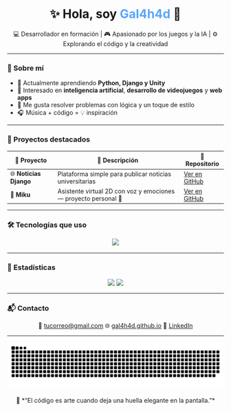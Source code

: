 
<h1 align="center">✨ Hola, soy <span style="color:#58a6ff">Gal4h4d</span> 👋</h1>

<p align="center">
  💻 Desarrollador en formación | 🎮 Apasionado por los juegos y la IA | ⚙️ Explorando el código y la creatividad
</p>

---

### 🧠 Sobre mí

- 🔭 Actualmente aprendiendo **Python, Django y Unity**
- 🌱 Interesado en **inteligencia artificial**, **desarrollo de videojuegos** y **web apps**
- 🧩 Me gusta resolver problemas con lógica y un toque de estilo
- 🎧 Música + código = 💡 inspiración

---

### 🚀 Proyectos destacados

| 🌟 Proyecto | 💬 Descripción | 🔗 Repositorio |
|-------------|----------------|----------------|
| 🌐 **Noticias Django** | Plataforma simple para publicar noticias universitarias | [Ver en GitHub](https://github.com/Gal4h4d/Pagina_web) |
| 🤖 **Miku** | Asistente virtual 2D con voz y emociones — proyecto personal 💙 | [Ver en GitHub](https://github.com/Gal4h4d/Miku-IA) |

---

### 🛠️ Tecnologías que uso

<p align="center">
  <img src="https://skillicons.dev/icons?i=python,html,css,js,django,unity,github,linux" />
</p>

---

### 🌈 Estadísticas

<p align="center">
  <img height="160em" src="https://github-readme-stats.vercel.app/api?username=Gal4h4d&show_icons=true&theme=tokyonight&hide_border=true" />
  <img height="160em" src="https://github-readme-stats.vercel.app/api/top-langs/?username=Gal4h4d&layout=compact&theme=tokyonight&hide_border=true" />
</p>

---

### 📬 Contacto

<p align="center">
  💌 <a href="mailto:juanditamp@gmail.com">tucorreo@gmail.com</a>  
  🌐 <a href="https://gal4h4d.github.io">gal4h4d.github.io</a>  
  💼 <a href="https://www.linkedin.com/in/juan-david-miranda-pelaez-09943a286">LinkedIn</a>
</p>

---

<p align="center">
  <img src="https://github.com/Platane/snk/raw/output/github-contribution-grid-snake-dark.svg" alt="snake" />
</p>

<p align="center">
  🐍 *“El código es arte cuando deja una huella elegante en la pantalla.”*
</p>


